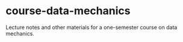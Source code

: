# course-data-mechanics
Lecture notes and other materials for a one-semester course on data mechanics.
